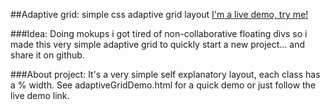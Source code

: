 ##Adaptive grid: simple css adaptive grid layout
[I'm a live demo, try me!](http://www.lucalorenzini.org/adaptiveGrid/demo/adaptiveGridDemo.html)

###Idea:
Doing mokups i got tired of non-collaborative floating divs so i made this very simple adaptive grid to quickly start a new project... and share it on github.

###About project:
It's a very simple self explanatory layout, each class has a % width. See adaptiveGridDemo.html for a quick demo or just follow the live demo link.
